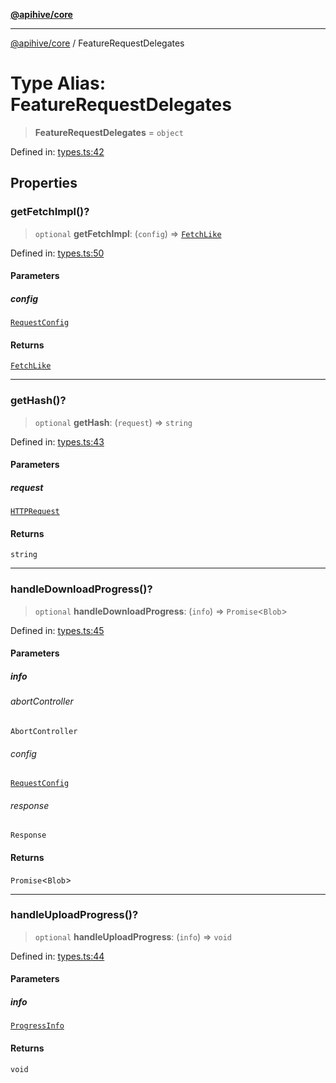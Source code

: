 [**@apihive/core**](../README.md)

***

[@apihive/core](../globals.md) / FeatureRequestDelegates

# Type Alias: FeatureRequestDelegates

> **FeatureRequestDelegates** = `object`

Defined in: [types.ts:42](https://github.com/cleverplatypus/apihive-core/blob/917ef8bbf07171bc9393193650ebef9dbc655327/src/types.ts#L42)

## Properties

### getFetchImpl()?

> `optional` **getFetchImpl**: (`config`) => [`FetchLike`](FetchLike.md)

Defined in: [types.ts:50](https://github.com/cleverplatypus/apihive-core/blob/917ef8bbf07171bc9393193650ebef9dbc655327/src/types.ts#L50)

#### Parameters

##### config

[`RequestConfig`](RequestConfig.md)

#### Returns

[`FetchLike`](FetchLike.md)

***

### getHash()?

> `optional` **getHash**: (`request`) => `string`

Defined in: [types.ts:43](https://github.com/cleverplatypus/apihive-core/blob/917ef8bbf07171bc9393193650ebef9dbc655327/src/types.ts#L43)

#### Parameters

##### request

[`HTTPRequest`](../classes/HTTPRequest.md)

#### Returns

`string`

***

### handleDownloadProgress()?

> `optional` **handleDownloadProgress**: (`info`) => `Promise`\<`Blob`\>

Defined in: [types.ts:45](https://github.com/cleverplatypus/apihive-core/blob/917ef8bbf07171bc9393193650ebef9dbc655327/src/types.ts#L45)

#### Parameters

##### info

###### abortController

`AbortController`

###### config

[`RequestConfig`](RequestConfig.md)

###### response

`Response`

#### Returns

`Promise`\<`Blob`\>

***

### handleUploadProgress()?

> `optional` **handleUploadProgress**: (`info`) => `void`

Defined in: [types.ts:44](https://github.com/cleverplatypus/apihive-core/blob/917ef8bbf07171bc9393193650ebef9dbc655327/src/types.ts#L44)

#### Parameters

##### info

[`ProgressInfo`](ProgressInfo.md)

#### Returns

`void`

